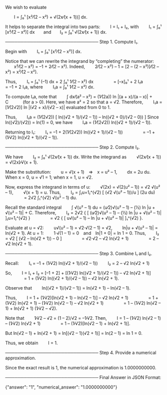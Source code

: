 We wish to evaluate

  I = ∫₀¹ [x²⁄(2 – x²) + √(2x⁄(x + 1))] dx.

It helps to separate the integral into two parts:
  I = I₁ + I₂,
with
  I₁ = ∫₀¹ [x²⁄(2 – x²)] dx  and  I₂ = ∫₀¹ √(2x⁄(x + 1)) dx.

──────────────────────────────
Step 1. Compute I₁.

Begin with
  I₁ = ∫₀¹ [x²⁄(2 – x²)] dx.

Notice that we can rewrite the integrand by “completing” the numerator:
  x²⁄(2 – x²) = –1 + 2⁄(2 – x²).
Indeed,
  2⁄(2 – x²) – 1 = [2 – (2 – x²)]⁄(2 – x²) = x²⁄(2 – x²).

Thus,
  I₁ = ∫₀¹ (–1) dx + 2 ∫₀¹ 1⁄(2 – x²) dx
     = [–x]₀¹ + 2 I₁a
     = –1 + 2 I₁a,
where
  I₁a = ∫₀¹ 1⁄(2 – x²) dx.

To compute I₁a, note that
  ∫ dx⁄(a² – x²) = (1⁄(2a)) ln |(a + x)/(a – x)| + C    (for a > 0).
Here, we have a² = 2 so that a = √2. Therefore,
  I₁a = [1⁄(2√2)] ln |(√2 + x)/(√2 – x)| evaluated from 0 to 1.

Thus,
  I₁a = (1⁄(2√2)) [ ln((√2 + 1)/(√2 – 1)) – ln((√2 + 0)/(√2 – 0)) ]
Since ln((√2)/(√2)) = ln(1) = 0, we have
  I₁a = (1⁄(2√2)) ln((√2 + 1)/(√2 – 1)).

Returning to I₁:
  I₁ = –1 + 2(1⁄(2√2)) ln((√2 + 1)/(√2 – 1))
     = –1 + (1⁄√2) ln((√2 + 1)/(√2 – 1)).

──────────────────────────────
Step 2. Compute I₂.

We have
  I₂ = ∫₀¹ √(2x⁄(x + 1)) dx.
Write the integrand as
  √(2x⁄(x + 1)) = √(2x)⁄√(x + 1).

Make the substitution:
  u = √(x + 1) ⇒ x = u² – 1,
  dx = 2u du.
When x = 0, u = √1 = 1; when x = 1, u = √2.

Now, express the integrand in terms of u:
  √(2x) = √(2(u² – 1)) = √2 √(u² – 1),
  √(x + 1) = u.
Thus,
  I₂ = ∫₍u=1₎^(√2) [ (√2 √(u² – 1))/u ] (2u du)
     = 2√2 ∫₁^(√2) √(u² – 1) du.

Recall the standard integral
  ∫ √(u² – 1) du = (u⁄2)√(u² – 1) – (1⁄2) ln |u + √(u² – 1)| + C.
Therefore,
  I₂ = 2√2 { [ (u⁄2)√(u² – 1) – (1⁄2) ln |u + √(u² – 1)| ]₍u=1₎^(√2) }
     = √2 { [ u√(u² – 1) – ln |u + √(u² – 1)| ]₁^(√2) }.

Evaluate at u = √2:
  u√(u² – 1) = √2·√(2 – 1) = √2,
  ln|u + √(u² – 1)| = ln(√2 + 1).
At u = 1:
  1·√(1 – 1) = 0 and ln|1 + 0| = ln 1 = 0.
Thus,
  I₂ = √2 [ (√2 – ln(√2 + 1)) – 0 ]
     = √2·√2 – √2 ln(√2 + 1)
     = 2 – √2 ln(√2 + 1).

──────────────────────────────
Step 3. Combine I₁ and I₂.

Recall:
  I₁ = –1 + (1⁄√2) ln((√2 + 1)/(√2 – 1))
  I₂ = 2 – √2 ln(√2 + 1)

So,
  I = I₁ + I₂ = [–1 + 2] + [(1⁄√2) ln((√2 + 1)/(√2 – 1)) – √2 ln(√2 + 1)]
     = 1 + (1⁄√2) ln((√2 + 1)/(√2 – 1)) – √2 ln(√2 + 1).

Observe that
  ln((√2 + 1)/(√2 – 1)) = ln(√2 + 1) – ln(√2 – 1).

Thus,
  I = 1 + (1⁄√2)[ln(√2 + 1) – ln(√2 – 1)] – √2 ln(√2 + 1)
     = 1 + (1⁄√2) ln(√2 + 1) – (1⁄√2) ln(√2 – 1) – √2 ln(√2 + 1)
     = 1 – (1⁄√2) ln(√2 – 1) + ln(√2 + 1) (1⁄√2 – √2).

Note that
  1⁄√2 – √2 = (1 – 2)/√2 = –1⁄√2.
Then,
  I = 1 – (1⁄√2) ln(√2 – 1) – (1⁄√2) ln(√2 + 1)
     = 1 – (1⁄√2)[ln(√2 – 1) + ln(√2 + 1)].

But ln(√2 – 1) + ln(√2 + 1) = ln[(√2 – 1)(√2 + 1)] = ln(2 – 1) = ln 1 = 0.

Thus, we obtain
  I = 1.

──────────────────────────────
Step 4. Provide a numerical approximation.

Since the exact result is 1, the numerical approximation is 1.0000000000.

──────────────────────────────
Final Answer in JSON Format:

{"answer": "1", "numerical_answer": "1.0000000000"}